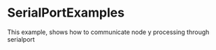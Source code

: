 SerialPortExamples
==================

This example, shows how to communicate node y processing through serialport
